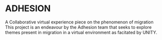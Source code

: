 # ADHESION
A Collaborative virtual experience piece on the phenomenon of migration
This project is an endeavour by the Adhesion team that seeks to explore themes present in migration in a virtual environment as facitated by UNITY.
